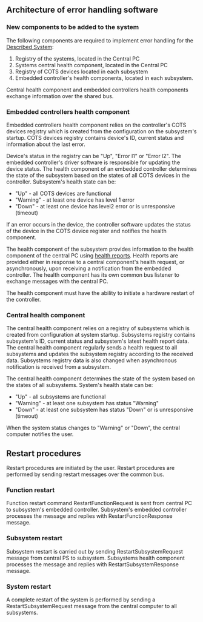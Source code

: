 ## Architecture of error handling software
### New components to be added to the system
The following components are required to implement error handling for the [Described System](./C%20homework.pdf):
1. Registry of the systems, located in the Central PC 
2. Systems central health component, located in the Central PC
3. Registry of COTS devices located in each subsystem
4. Embedded controller's health components, located in each subsystem.

Central health component and embedded controllers health components exchange information over the shared bus.
### Embedded controllers health component
Embedded controllers health component relies on the controller's COTS devices registry which is created
from the configuration on the subsystem's startup. COTS devices registry contains device's ID, current status
and information about the last error.

Device's status in the registry can be "Up", "Error l1" or "Error l2". The embedded controller's driver software
is responsible for updating the device status. The health component of an embedded controller determines the state
of the subsystem based on the states of all COTS devices in the controller. Subsystem's health state can be:
* "Up" - all COTS devices are functional
* "Warning" - at least one device has level 1 error 
* "Down" - at least one device has level2 error or is unresponsive (timeout)

If an error occurs in the device, the controller software updates the status of the device in the COTS device
register and notifies the health component.

The health component of the subsystem provides information to the health component of the central PC using
[health reports](https://www.plantuml.com/plantuml/proxy?cache=no&src=https://raw.githubusercontent.com/rihokalbus/homework_theoretical/master/health_report.puml).
Health reports are provided either in response to a central component's health
request, or asynchronously, upon receiving a notification from the embedded controller. The health component has
its own common bus listener to exchange messages with the central PC.

The health component must have the ability to initiate a hardware restart of the controller.
### Central health component
The central health component relies on a registry of subsystems which is created from configuration at system startup.
Subsystems registry contains subsystem's ID, current status and subsystem's latest health report data.
The central health component regularly sends a health request to all subsystems and updates the subsystem registry
according to the received data. Subsystems registry data is also changed when asynchronous notification is received
from a subsystem. 

The central health component determines the state of the system based on the states of all subsystems.
System's health state can be:
* "Up" - all subsystems are functional
* "Warning" - at least one subsystem has status "Warning"
* "Down" - at least one subsystem has status "Down" or is unresponsive (timeout)

When the system status changes to "Warning" or "Down", the central computer notifies the user.

## Restart procedures
Restart procedures are initiated by the user. Restart procedures are performed by sending restart messages over the
common bus.
### Function restart
Function restart command RestartFunctionRequest is sent from central PC to subsystem's embedded controller.
Subsystem's embedded controller processes the message and replies with RestartFunctionResponse message. 
### Subsystem restart
Subsystem restart is carried out by sending RestartSubsystemRequest message from central PS to subsystem. Subsystems health
component processes the message and replies with RestartSubsystemResponse message.
### System restart
A complete restart of the system is performed by sending a RestartSubsystemRequest message from the central computer
to all subsystems.